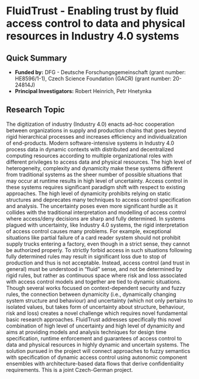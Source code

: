 # FluidTrust - Enabling trust by fluid access control to data and physical resources in Industry 4.0 systems

## Quick Summary
* **Funded by:** 	DFG - Deutsche Forschungsgemeinschaft (grant number: HE8596/1-1), Czech Science Foundation (GACR) (grant number: 20-24814J) 
* **Principal Investigators:** Robert Heinrich, Petr Hnetynka

## Research Topic

The digitization of industry (Industry 4.0) enacts ad-hoc cooperation between organizations in supply and production chains that goes beyond rigid hierarchical processes and increases efficiency and individualization of end-products. Modern software-intensive systems in Industry 4.0 process data in dynamic contexts with distributed and decentralized computing resources according to multiple organizational roles with different privileges to access data and physical resources. The high level of heterogeneity, complexity and dynamicity make these systems different from traditional systems as the sheer number of possible situations that may occur at runtime results in high level of uncertainty. Access control in these systems requires significant paradigm shift with respect to existing approaches. The high level of dynamicity prohibits relying on static structures and deprecates many techniques to access control specification and analysis. The uncertainty poses even more significant hurdle as it collides with the traditional interpretation and modelling of access control where access/deny decisions are sharp and fully determined. In systems plagued with uncertainty, like Industry 4.0 systems, the rigid interpretation of access control causes many problems. For example, exceptional situations like partial failure of a card reader system should not prohibit supply trucks entering a factory, even though in a strict sense, they cannot be authorized properly. To strictly forbid access in such situations following fully determined rules may result in significant loss due to stop of production and thus is not acceptable. Instead, access control (and trust in general) must be understood in “fluid” sense, and not be determined by rigid rules, but rather as continuous space where risk and loss associated with access control models and together are tied to dynamic situations. Though several works focused on context-dependent security and fuzzy rules, the connection between dynamicity (i.e., dynamically changing system structure and behaviour) and uncertainty (which not only pertains to isolated values, but takes form of uncertainty about structure, behaviour, risk and loss) creates a novel challenge which requires novel fundamental basic research approaches. FluidTrust addresses specifically this novel combination of high level of uncertainty and high level of dynamicity and aims at providing models and analysis techniques for design time specification, runtime enforcement and guarantees of access control to data and physical resources in highly dynamic and uncertain systems. The solution pursued in the project will connect approaches to fuzzy semantics with specification of dynamic access control using autonomic component ensembles with architecture-based data flows that derive confidentiality requirements. This is a joint Czech-German project. 
